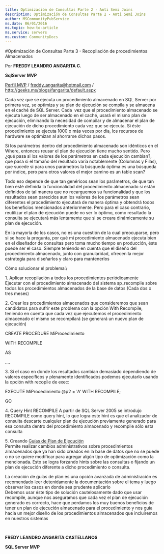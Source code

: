 ```yaml
---
title: Optimización de Consultas Parte 2 - Anti Semi Joins
description: Optimización de Consultas Parte 2 - Anti Semi Joins
author: MSCommunityPubService
ms.date: 06/01/2016
ms.topic: how-to-article
ms.service: servers
ms.custom: CommunityDocs
---
```










#Optimización de Consultas Parte 3 - Recopilación de procedimientos Almacenados


Por **FREDDY LEANDRO ANGARITA C.**

**SqlServer MVP** 

[Perfil MVP](https://mvp.support.microsoft.com/es-es/mvp/Freddy%20Leandro%20Angarita%20Castellanos-4028407) / <freddy_angarita@hotmail.com> / <http://geeks.ms/blogs/fangarita/default.aspx>

Cada vez que se ejecuta un procedimiento almacenado en SQL Server por
primera vez, se optimiza y su plan de ejecución se compila y se almacena
en el caché de SQL Server. Cada  vez que el procedimiento almacenado se
ejecuta luego de ser almacenado en el caché, usará el mismo plan de
ejecución, eliminando la necesidad de compilar y de almacenar el plan de
ejecución de dicho procedimiento cada vez que se ejecuta. Si éste
procedimiento se ejecuta 1000 o más veces por día, los recursos de
hardware se optimizan al ahorrarse dichos pasos.

Si los parámetros dentro del procedimiento almacenado son idénticos en
el Where, entonces reusar el plan de ejecución tiene mucho sentido. Pero
¿qué pasa si los valores de los parámetros en cada ejecución cambian?,
que pasa si el tamaño del resultado varía notablemente (Columnas y
Filas), que sucede si para unos parámetros la búsqueda óptima es una
búsqueda por índice, pero para otros valores el mejor camino es un table
scan?

Todo eso depende de que tan genéricos sean los parámetros, de que tan
bien esté definida la funcionalidad del procedimiento almacenado si
están definidos de tal manera que no recarguemos su funcionalidad y que
los resultados sean parecidos aun los valores de los parámetros sean
diferentes el procedimiento ejecutará de manera óptima y obtendrá todos
los beneficios mencionados anteriormente. Pero para el caso contrario,
reutilizar el plan de ejecución puede no ser lo óptimo, como resultado
la consulta se ejecutará más lentamente que si se creara dinámicamente
su plan de ejecución.

En la mayoría de los casos, no es una cuestión de la cual preocuparse,
pero si se hace la pregunta, por qué mi procedimiento almacenado ejecuta
bien en el diseñador de consultas pero toma mucho tiempo en producción,
éste puede ser el caso. Siempre teniendo en cuenta que el diseño del
procedimiento almacenado, junto con granularidad, ofrecen la mejor
estrategia para diseñarlos y claro para mantenerlos

Cómo solucionar el problema:\

1\. Aplicar recopilación a todos los procedimientos periódicamente\
Ejecutar con el procedimiento almacenado del sistema sp\_recompile sobre
todos los procedimientos almacenados de la base de datos (Cada dos o
tres meses)

2\. Crear los procedimientos almacenados que consideremos que sean
candidatos para sufrir este problema con la opción With Recompile,
teniendo en cuenta que cada vez que ejecutemos el procedimiento
almacenado el mismo se recompilará (se generará un nuevo plan de
ejecución)

CREATE PROCEDURE MiProcedimiento

WITH RECOMPILE

AS

....


3\. Si el caso en donde los resultados cambian demasiado dependiendo de
valores específicos y plenamente identificados podemos ejecutarlo usando
la opción with recopile de exec:

EXECUTE MiProcedimiento @p2 = 'A' WITH RECOMPILE;

GO

4\. Query Hint RECOMPILE
A partir de SQL Server 2005 se introdujo RECOMPILE como query hint, lo
que logra este hint es que el analizador de consulta descarte cualquier
plan de ejecución previamente generado para esa consulta dentro del
procedimiento almacenado y recompile sólo esta consulta

5\. Creando [Guías de Plan de Ejecución](http://msdn.microsoft.com/es-es/library/ms190417.aspx)\
Permite realizar cambios administrativos sobre procedimientos
almacenados que ya han sido creados en la base de datos que no se puede
o no se quiere modificar para agregar algún tipo de optimización como la
mencionada. Esto se logra forzando hints sobre las consultas o fijando
un plan de ejecución diferente a dicho procedimiento o consulta.

La creación de guías de plan es una opción avanzada de administración es
recomendado leer detenidamente la documentación sobre el tema y luego
observar los casos en donde sea prudente aplicarlo\
Debemos usar éste tipo de solución cautelosamente dado que usar
recompile, aunque nos aseguramos que cada vez el plan de ejecución
generado es correcto, hace que perdamos los muy buenos beneficios de
tener un plan de ejecución almacenado para el procedimiento y nos guía
hacia un mejor diseño de los procedimientos almacenados que incluiremos
en nuestros sistemas

 

**FREDY LEANDRO ANGARITA CASTELLANOS**

**SQL Server MVP**


